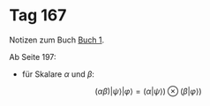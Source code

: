 # Tag 167

Notizen zum Buch [Buch 1](../Buch1.md).

Ab Seite 197:
* für Skalare $\alpha$ und $\beta$:
```math
(\alpha \beta) |\psi\rangle |\varphi\rangle = (\alpha |\psi\rangle) \otimes (\beta |\varphi\rangle)
```

